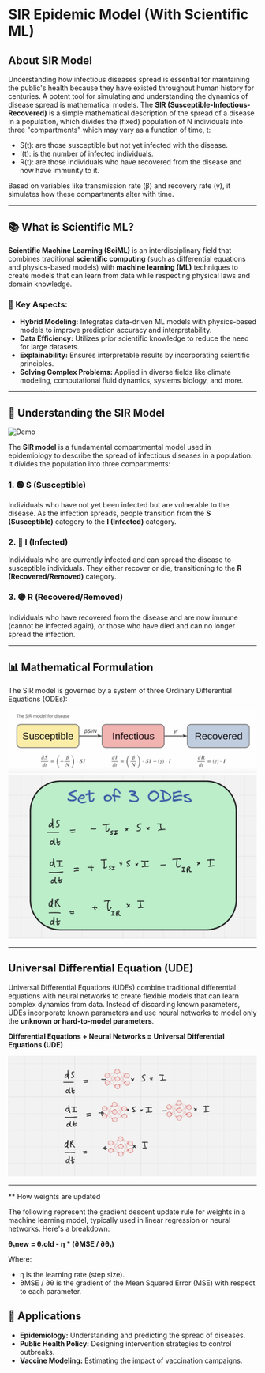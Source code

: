 # SIR Epidemic Model (With Scientific ML)

## About SIR Model
Understanding how infectious diseases spread is essential for maintaining the public's health because they have existed throughout human history for centuries. A potent tool for simulating and understanding the dynamics of disease spread is mathematical models. The **SIR (Susceptible-Infectious-Recovered)** is a simple mathematical description of the spread of a disease in a population, which divides the (fixed) population of N individuals into three "compartments" which may vary as a function of time, t:
 
- S(t): are those susceptible but not yet infected with the disease.
- I(t): is the number of infected individuals.
- R(t): are those individuals who have recovered from the disease and now have immunity to it.

Based on variables like transmission rate (β) and recovery rate (γ), it simulates how these compartments alter with time.

---

## 📚 What is Scientific ML?
**Scientific Machine Learning (SciML)** is an interdisciplinary field that combines traditional **scientific computing** (such as differential equations and physics-based models) with **machine learning (ML)** techniques to create models that can learn from data while respecting physical laws and domain knowledge.

### 🔑 Key Aspects:
- **Hybrid Modeling:** Integrates data-driven ML models with physics-based models to improve prediction accuracy and interpretability.
- **Data Efficiency:** Utilizes prior scientific knowledge to reduce the need for large datasets.
- **Explainability:** Ensures interpretable results by incorporating scientific principles.
- **Solving Complex Problems:** Applied in diverse fields like climate modeling, computational fluid dynamics, systems biology, and more.

---

## 🦠 Understanding the SIR Model

![Demo](https://raw.githubusercontent.com/KshitijAng/SIR-Model-Scientific-ML/main/assets/SIR_model.gif)

The **SIR model** is a fundamental compartmental model used in epidemiology to describe the spread of infectious diseases in a population. It divides the population into three compartments:

### 1. 🟢 S (Susceptible)
Individuals who have not yet been infected but are vulnerable to the disease. As the infection spreads, people transition from the **S (Susceptible)** category to the **I (Infected)** category.

### 2. 🔴 I (Infected)
Individuals who are currently infected and can spread the disease to susceptible individuals. They either recover or die, transitioning to the **R (Recovered/Removed)** category.

### 3. 🟣 R (Recovered/Removed)
Individuals who have recovered from the disease and are now immune (cannot be infected again), or those who have died and can no longer spread the infection.

---

## 📊 Mathematical Formulation
The SIR model is governed by a system of three Ordinary Differential Equations (ODEs):

![Alt Text](assets/formula_0.png)
![Alt Text](assets/formula.png)


---

## Universal Differential Equation (UDE)

Universal Differential Equations (UDEs) combine traditional differential equations with neural networks to create flexible models that can learn complex dynamics from data. Instead of discarding known parameters, UDEs incorporate known parameters and use neural networks to model only the **unknown or hard-to-model parameters**.

**Differential Equations + Neural Networks = Universal Differential Equations (UDE)**

![Alt Text](assets/ude.png)

---
** How weights are updated

The following represent the gradient descent update rule for weights in a machine learning model, typically used in linear regression or neural networks. Here's a breakdown:

**θ₁new = θ₁old - η * (∂MSE / ∂θ₁)**

Where:
- η is the learning rate (step size).
- ∂MSE / ∂θ is the gradient of the Mean Squared Error (MSE) with respect to each parameter.


## 🚀 Applications
- **Epidemiology:** Understanding and predicting the spread of diseases.
- **Public Health Policy:** Designing intervention strategies to control outbreaks.
- **Vaccine Modeling:** Estimating the impact of vaccination campaigns.


